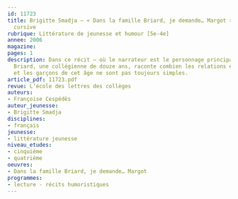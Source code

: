 ```yaml
---
id: 11723
title: Brigitte Smadja – « Dans la famille Briard, je demande… Margot ». Lecture
  cursive 
rubrique: Littérature de jeunesse et humour [5e-4e]
annee: 2006
magazine: 
pages: 1
description: Dans ce récit – où le narrateur est le personnage principal –, Margot
  Briard, une collégienne de douze ans, raconte combien les relations entre les filles
  et les garçons de cet âge ne sont pas toujours simples.
article_pdf: 11723.pdf
revue: L’école des lettres des collèges
auteurs:
- Françoise Cespédès
auteur_jeunesse:
- Brigitte Smadja
disciplines:
- français
jeunesse:
- littérature jeunesse
niveau_etudes:
- cinquième
- quatrième
oeuvres:
- Dans la famille Briard, je demande… Margot
programmes:
- lecture - récits humoristiques
---
```

